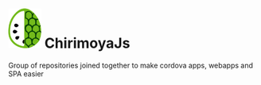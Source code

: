 # <img src="https://raw.githubusercontent.com/andreujuanc/chirimoyajs/gh-pages/images/chirimoya.png" height="80"/> ChirimoyaJs
Group of repositories joined together to make cordova apps, webapps and SPA easier
